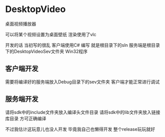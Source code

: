 # DesktopVideo
桌面视频播放器

可以将某个视频设置为桌面壁纸
渲染使用了vlc

开发的话 当初写的很乱 客户端使用C# 编写 就是根目录下的sln
服务端是根目录下的DesktopVideoSev文件夹 Win32程序

## 客户端开发
需要将编译好的服务端放入Debug目录下的sev文件夹 客户端才能正常进行调试

## 服务端开发
请将sdk中的include文件夹放入编译头文件目录
请将sdk中的lib文件夹放入链接库目录
方可正确编译

不过我估计这玩意儿也没人开发 毕竟我自己也懒得开发 整个release玩玩就好
